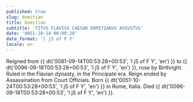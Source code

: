 ```yaml
---
published: true
slug: domitian
title: Domitian
subtitle: 'TITVS FLAVIVS CAESAR DOMITIANVS AVGVSTVS'
date: '0051-10-24 00:00:28'
date_format: 'l jS of F Y'
locale: en
---
```


Reigned from {{ dt('0081-09-14T00:53:28+00:53', 'l jS of F Y', 'en') }} to {{ dt('0096-09-18T00:53:28+00:53', 'l jS of F Y', 'en') }}, rose by Birthright. Ruled in the Flavian dynasty, in the Principate era. Reign ended by Assassination from Court Officials. Born {{ dt('0051-10-24T00:53:28+00:53', 'l jS of F Y', 'en') }} in Rome, Italia. Died {{ dt('0096-09-18T00:53:28+00:53', 'l jS of F Y', 'en') }}.
